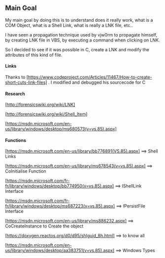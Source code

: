 ## Main Goal ##
My main goal by doing this is to understand does it really work, what is a COM Object, what is a Shell Link, what is really a LNK file, etc..

I have seen a propagation technique used by vjw0rm to propagate himself, by creating LNK file in VBS, by executing a command when clicking on LNK.

So I decided to see if it was possible in C, create a LNK and modify the attributes of this kind of file.

#### Links ####
Thanks to [https://www.codeproject.com/Articles/11467/How-to-create-short-cuts-link-files] . I modified and debugged his sourcecode for C

#### Research ####
[http://forensicswiki.org/wiki/LNK]

[http://forensicswiki.org/wiki/Shell_Item]

[https://msdn.microsoft.com/en-us/library/windows/desktop/ms680573(v=vs.85).aspx]


#### Functions ####
[https://msdn.microsoft.com/en-us/library/bb776891(VS.85).aspx] ==> Shell Links

[https://msdn.microsoft.com/en-us/library/ms678543(v=vs.85).aspx] ==> CoInitialise Function
	
[https://msdn.microsoft.com/fr-fr/library/windows/desktop/bb774950(v=vs.85).aspx] ==> IShellLink Interface

[https://msdn.microsoft.com/fr-fr/library/windows/desktop/ms687223(v=vs.85).aspx] ==> IPersistFile Interface

[https://msdn.microsoft.com/en-us/library/ms886232.aspx] ==> CoCreateInstance to Create the object

[https://doxygen.reactos.org/d0/d95/shlguid_8h.html] ==> to know all

[https://msdn.microsoft.com/en-us/library/windows/desktop/aa383751(v=vs.85).aspx] ==> Windows Types

